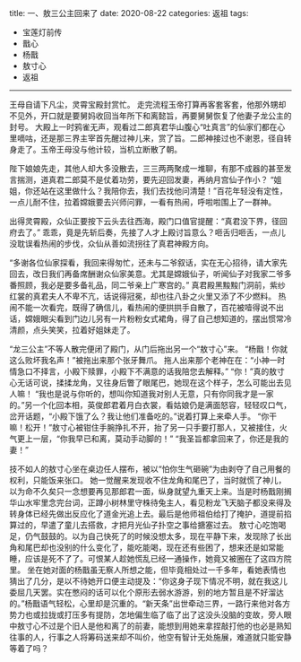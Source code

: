 title: 一、敖三公主回来了
date: 2020-08-22
categories: 返祖
tags:
- 宝莲灯前传
- 戬心
- 杨戬
- 敖寸心
- 返祖
---

王母自请下凡尘，灵霄宝殿封赏忙。
走完流程玉帝打算再客套客套，他那外甥却不见外，开口就是要舅妈收回当年所下和离懿旨，再要舅舅恢复了他妻子龙公主的封号。<!--more-->
大殿上一时鸦雀无声，观看过二郎真君华山腹心“吐真言”的仙家们都在心里嘀咕，还是那三界主宰首先醒过神儿来，赏了旨。二郎神接过也不谢恩，径自转身走了。玉帝王母没与他计较，当机立断散了朝。

陛下娘娘先走，其他人却大多没散去，三三两两聚成一堆聊，有那不成器的甚至发言揣测，道真君二郎莫不是仗着功劳，要先迎回发妻，再纳月宫仙子作小？
“姐姐，你还站在这里做什么？我陪你去，我们去找他问清楚！”百花年轻没有定性，一点儿耐不住，拉着嫦娥要去兴师问罪，一看有热闹，呼啦啦围上了一群神。

出得灵霄殿，众仙正要按下云头去往西海，殿门口值官提醒：“真君没下界，径回府去了。”
乖乖，竟是先斩后奏，先接了人才上殿讨旨意么？咂舌归咂舌，一点儿没耽误看热闹的步伐，众仙从善如流拐往了真君神殿方向。

“多谢各位仙家探看，我回来得匆忙，还未与二爷叙话，实在无心招待，请大家先回去，改日我们再备席酬谢众仙家美意。尤其是嫦娥仙子，听闻仙子对我家二爷多番照顾，我必是要多备礼品，同二爷亲上广寒宫的。”
真君殿黑黢黢门洞前，紫纱红裳的真君夫人不卑不亢，话说得冠冕，却也往八卦之火里又添了不少燃料。
热闹不能一次看完，既得了确信儿，看热闹的便拱拱手自散了，百花被噎得说不出话，嫦娥眼尖看到门边儿另有一片粉粉女式裙角，得了自己想知道的，摆出惯常冷清颜，点头笑笑，拉着好姐妹走了。

“龙三公主”不等人散完便闭了殿门，从门后拖出另一个“敖寸心”来。
“杨戬！你就这么败坏我名声！”被拖出来那个张牙舞爪。
拖人出来那个老神在在：“小神一时情急口不择言，小殿下赎罪，小殿下不满意的话我陪您去解释。”
“你！”真的敖寸心无话可说，揉揉龙角，又往身后瞥了眼尾巴，她现在这个样子，怎么可能出去见人嘛！
“我也是说与你听的，想叫你知道我对别人无意，只有你同我才是一家的。”另一个化回本相，英俊郎君着月白衣裳，看姑娘仍是满面怒容，轻轻叹口气，岔开话题，“小殿下饿了么？我让他们准备吃的。”说着打算上来牵人手。
“你干嘛！松开！”敖寸心被钳住手腕挣扎不开，抬了另一只手要打那人，又被接住，火气更上一层，“你我早已和离，莫动手动脚的！”
“我圣旨都拿回来了，你还是我的妻！”

技不如人的敖寸心坐在桌边任人摆布，被以“怕你生气砸碗”为由剥夺了自己用餐的权利，只能饭来张口。
她一觉醒来发现收不住龙角和尾巴了，当时就慌了神儿，以为命不久矣只一念想要再见那郎君一面，纵身就望九重天上来。当是时杨戬刚搁华山水牢里念完台词，正蹲小树林里守株待兔主人，看见粉龙飞天脑子都没来得及转身体已经先做出反应化了道金光追上去。最后是他师祖伯给打了掩护，道提前掐算过的，早遣了童儿去搭救，才把月光仙子扑空之事给搪塞过去。
敖寸心吃饱喝足，仍气鼓鼓的。以为自己快死了的时候没想太多，现在平静下来，发现除了长出角和尾巴却也没别的什么变化了，能吃能喝，现在还有些困了，想来还是如常能睡，应该是死不了了。可恨某人趁她慌乱已经一通操作，她竟又被圈在了这四方院里。
坐在她对面的杨戬虽无察人所想之能，但毕竟相处过一千多年，看她表情也猜出了几分，是以不待她开口便主动提及：“你这身子现下情况不明，就在我这儿委屈几天罢。实在憋闷的话可以化个原形去弱水游游，别的地方暂且是不好溜达的。”杨戬语气轻松，心里却是沉重的。“新天条”出世牵动三界，一路行来他对各方势力也或拉拢或打压多有提防，怎地偏生临了临了出了这没头没脑的变故，旁人眼中敖寸心不过是个旧人是他和离了的前妻，能想到用她来拿捏敲打他的也必是熟知往事的人，行事之人将筹码送来却不叫价，他空有智计无处施展，难道就只能安静等着了吗？